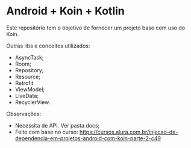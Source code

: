 # Android + Koin + Kotlin
Este repositório tem o objetivo de fornecer um projeto base com uso do Koin.

Outras libs e conceitos utilizados:
- AsyncTask;
- Room;
- Repository;
- Resource;
- Retrofit
- ViewModel;
- LiveData;
- RecyclerView.

Observações:
- Necessita de API. Ver pasta docs;
- Feito com base no curso: https://cursos.alura.com.br/injecao-de-dependencia-em-projetos-android-com-koin-parte-2-c49
